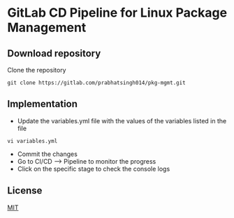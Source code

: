 # GitLab CD Pipeline for Linux Package Management



## Download repository

Clone the repository

```
git clone https://gitlab.com/prabhatsingh014/pkg-mgmt.git
```

## Implementation

- Update the variables.yml file with the values of the variables listed in the file

```
vi variables.yml
```
- Commit the changes
- Go to CI/CD --> Pipeline to monitor the progress
- Click on the specific stage to check the console logs

## License
[MIT](https://choosealicense.com/licenses/mit/)
